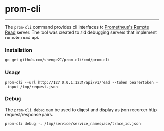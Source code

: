 # prom-cli
---

The `prom-cli` command provides cli interfaces to [Prometheus's Remote Read](https://prometheus.io/docs/prometheus/latest/configuration/configuration/#remote_read) server. The tool was created to aid debugging servers that implement remote_read api.

### Installation

```
go get github.com/shenge27/prom-cli/cmd/prom-cli
```

### Usage

```
prom-cli --url http://127.0.0.1:1234/api/v1/read --token bearertoken --input /tmp/request.json
```

### Debug

The `prom-cli debug` can be used to digest and display as json recorder http request/response pairs.

```
prom-cli debug -i /tmp/service/service_namespace/trace_id.json
```

